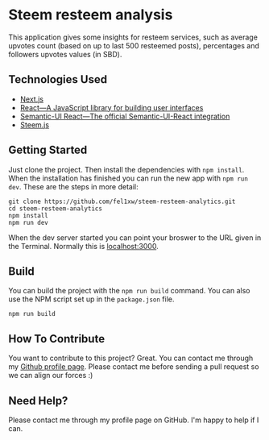 # Steem resteem analysis

This application gives some insights for resteem services, such as average upvotes count (based on up to last 500 resteemed posts), percentages and followers upvotes values (in SBD).


## Technologies Used

- [Next.js](https://github.com/zeit/next.js/)
- [React—A JavaScript library for building user interfaces](https://reactjs.org/)
- [Semantic-UI React—The official Semantic-UI-React integration](https://react.semantic-ui.com/introduction)
- [Steem.js](https://github.com/steemit/steem-js)


## Getting Started

Just clone the project. Then install the dependencies with `npm install`. When the installation has finished you can run the new app with `npm run dev`. These are the steps in more detail:

    git clone https://github.com/fel1xw/steem-resteem-analytics.git
    cd steem-resteem-analytics
    npm install
    npm run dev

When the dev server started you can point your broswer to the URL given in the Terminal. Normally this is [localhost:3000](http:localhost:3000).


## Build

You can build the project with the `npm run build` command. You can also use the NPM script set up in the `package.json` file.

    npm run build


## How To Contribute

You want to contribute to this project? Great. You can contact me through my [Github profile page](https://github.com/fel1xw). Please contact me before sending a pull request so we can align our forces :)


## Need Help?

Please contact me through my profile page on GitHub. I'm happy to help if I can.
